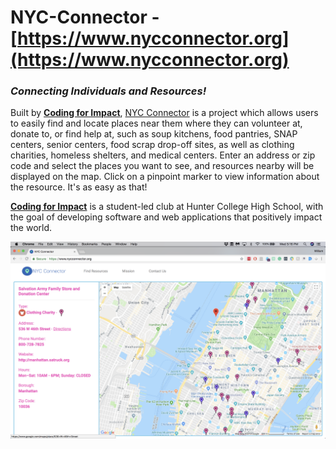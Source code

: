 # NYC-Connector - [https://www.nycconnector.org](https://www.nycconnector.org)
### *Connecting Individuals and Resources!*
Built by **[Coding for Impact](https://www.codingforimpact.org)**, [NYC Connector](https://www.nycconnector.org) is a project which allows users to easily find and locate places near them where they can volunteer at, donate to, or find help at, such as soup kitchens, food pantries, SNAP centers, senior centers, food scrap drop-off sites, as well as clothing charities, homeless shelters, and medical centers. Enter an address or zip code and select the places you want to see, and resources nearby will be displayed on the map. Click on a pinpoint marker to view information about the resource. It's as easy as that!

**[Coding for Impact](https://www.codingforimpact.org)** is a student-led club at Hunter College High School, with the goal of developing software and web applications that positively impact the world.

![Screenshot 1](/nyc-connector-2.png)
